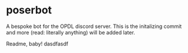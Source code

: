 # poserbot

A bespoke bot for the OPDL discord server. This is the initalizing commit and more (read: literally anything) will be added later.

Readme, baby!                   dasdfasdf